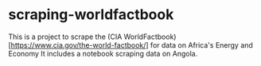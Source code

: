 # scraping-worldfactbook
This is a project to scrape the (CIA WorldFactbook)[https://www.cia.gov/the-world-factbook/] for data on Africa's Energy and Economy
It includes a notebook scraping data on Angola.
